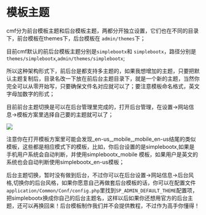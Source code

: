 # 模板主题

cmf分为前台模板主题和后台模板主题，两都分开独立设置，它们也在不同的目录下，前台模板在themes下，后台模板在 `admin/themes`下；

目前cmf默认的前后台模板主题分别是`simplebootx`和 `simplebootx`，路径分别是 `themes/simplebootx`,`admin/themes/simplebootx`;

所以这种架构形式下，前后台是都支持多主题的，如果我想增加的主题，只要把默认主题复制后，目录名改一下放在前后台主题目录下，就是一个新的主题，当然你完全可以从零开始写，只要确保文件名对应就可以了；要注意模板命名格式，英文字母加数字的形式；

目前前台主题切换是可以在后台管理里完成的，打开后台管理，在设置->网站信息->模板方案里选择自己要的主题就可以了；

![](../images/56959873764f7.png.jpg)

注意你在打开模板方案里可能会发现_en-us,_mobile,_mobile_en-us结尾的类似模板，这些都是相应模式下的模板，比如，你后台设置的是simplebootx,如果是手机用户系统会自动判断，并使用simplebootx_mobile 模板，如果用户是英文的系统也会自动判断使用simplebootx_en-us模板；

后台主题切换，暂时没有做到后台，不过你可以在后台设置->网站信息->后台风格,切换你的后台风格，如果你愿意自己再做套后台模板的话，你可以在配置文件`application/Common/Conf/config.php`里找到`SP_ADMIN_DEFAULT_THEME`配置项，把simplebootx换成你自己的后台主题名，这样以后如果你还想用官方的后台主题，还可以再换回来！后台模板制作我们并不会提供教程，不过作为高手你懂得！